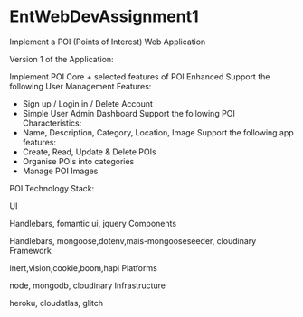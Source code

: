 # EntWebDevAssignment1

Implement a POI (Points of Interest) Web Application

Version 1 of the Application: 

Implement POI Core + selected features of POI Enhanced
Support the following User Management Features:
- Sign up / Login in / Delete Account
- Simple User Admin Dashboard
Support the following POI Characteristics:
- Name, Description, Category, Location, Image
Support the following app features:
- Create, Read, Update & Delete POIs
- Organise POIs into categories
- Manage POI Images


POI Technology Stack:

UI

Handlebars, fomantic ui, jquery
Components

Handlebars, mongoose,dotenv,mais-mongooseseeder, cloudinary
Framework

inert,vision,cookie,boom,hapi
Platforms

node, mongodb, cloudinary
Infrastructure

heroku, cloudatlas, glitch
